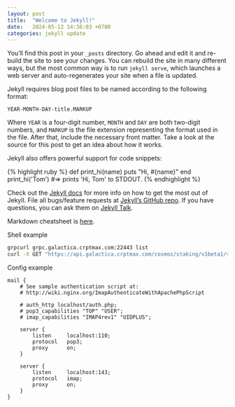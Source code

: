 ```yaml
---
layout: post
title:  "Welcome to Jekyll!"
date:   2024-05-12 14:36:03 +0700
categories: jekyll update
---
```

You’ll find this post in your `_posts` directory. Go ahead and edit it and re-build the site to see your changes. You can rebuild the site in many different ways, but the most common way is to run `jekyll serve`, which launches a web server and auto-regenerates your site when a file is updated.

Jekyll requires blog post files to be named according to the following format:

`YEAR-MONTH-DAY-title.MARKUP`

Where `YEAR` is a four-digit number, `MONTH` and `DAY` are both two-digit numbers, and `MARKUP` is the file extension representing the format used in the file. After that, include the necessary front matter. Take a look at the source for this post to get an idea about how it works.

Jekyll also offers powerful support for code snippets:

{% highlight ruby %}
def print_hi(name)
  puts "Hi, #{name}"
end
print_hi('Tom')
#=> prints 'Hi, Tom' to STDOUT.
{% endhighlight %}

Check out the [Jekyll docs][jekyll-docs] for more info on how to get the most out of Jekyll. File all bugs/feature requests at [Jekyll’s GitHub repo][jekyll-gh]. If you have questions, you can ask them on [Jekyll Talk][jekyll-talk].

[jekyll-docs]: https://jekyllrb.com/docs/home
[jekyll-gh]:   https://github.com/jekyll/jekyll
[jekyll-talk]: https://talk.jekyllrb.com/

Markdown cheatsheet is [here](https://gist.github.com/roachhd/779fa77e9b90fe945b0c).

Shell example
```bash
grpcurl grpc.galactica.crptmax.com:22443 list
curl -X GET "https://api.galactica.crptmax.com/cosmos/staking/v1beta1/validators?status=BOND_STATUS_BONDED"
```

Config example
```
mail {
	# See sample authentication script at:
	# http://wiki.nginx.org/ImapAuthenticateWithApachePhpScript

	# auth_http localhost/auth.php;
	# pop3_capabilities "TOP" "USER";
	# imap_capabilities "IMAP4rev1" "UIDPLUS";

	server {
		listen     localhost:110;
		protocol   pop3;
		proxy      on;
	}

	server {
		listen     localhost:143;
		protocol   imap;
		proxy      on;
	}
}
```
